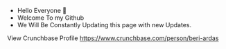 - Hello Everyone 👋
- Welcome To my Github
- We Will Be Constantly Updating this page with new Updates.

View Crunchbase Profile https://www.crunchbase.com/person/beri-ardas

<!---
bashoswap/bashoswap is a ✨ special ✨ repository because its `README.md` (this file) appears on your GitHub profile.
You can click the Preview link to take a look at your changes.
--->
